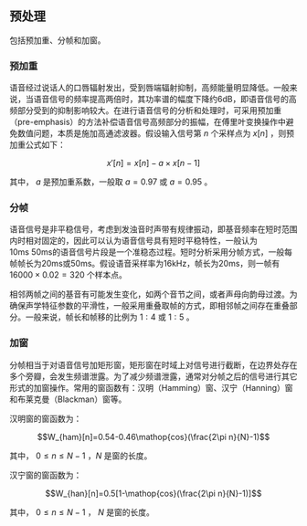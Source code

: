## 预处理

包括预加重、分帧和加窗。

### 预加重

语音经过说话人的口唇辐射发出，受到唇端辐射抑制，高频能量明显降低。一般来说，当语音信号的频率提高两倍时，其功率谱的幅度下降约6dB，即语音信号的高频部分受到的抑制影响较大。在进行语音信号的分析和处理时，可采用预加重（pre-emphasis）的方法补偿语音信号高频部分的振幅，在傅里叶变换操作中避免数值问题，本质是施加高通滤波器。假设输入信号第
$n$ 个采样点为 $x[n]$ ，则预加重公式如下：

$$x'[n]=x[n]-a\times x[n-1]$$

其中， $a$ 是预加重系数，一般取 $a=0.97$ 或 $a=0.95$ 。

### 分帧

语音信号是非平稳信号，考虑到发浊音时声带有规律振动，即基音频率在短时范围内时相对固定的，因此可以认为语音信号具有短时平稳特性，一般认为10ms 50ms的语音信号片段是一个准稳态过程。短时分析采用分帧方式，一般每帧帧长为20ms或50ms。假设语音采样率为16kHz，帧长为20ms，则一帧有
$16000\times 0.02=320$ 个样本点。

相邻两帧之间的基音有可能发生变化，如两个音节之间，或者声母向韵母过渡。为确保声学特征参数的平滑性，一般采用重叠取帧的方式，即相邻帧之间存在重叠部分。一般来说，帧长和帧移的比例为
$1:4$ 或 $1:5$ 。

### 加窗

分帧相当于对语音信号加矩形窗，矩形窗在时域上对信号进行截断，在边界处存在多个旁瓣，会发生频谱泄露。为了减少频谱泄露，通常对分帧之后的信号进行其它形式的加窗操作。常用的窗函数有：汉明（Hamming）窗、汉宁（Hanning）窗和布莱克曼（Blackman）窗等。

汉明窗的窗函数为：

$$W_{ham}[n]=0.54-0.46\mathop{cos}(\frac{2\pi n}{N}-1)$$

其中， $0\leq n\leq N-1$ ，$N$ 是窗的长度。

汉宁窗的窗函数为：

$$W_{han}[n]=0.5[1-\mathop{cos}(\frac{2\pi n}{N}-1)]$$

其中， $0\leq n\leq N-1$ ， $N$ 是窗的长度。